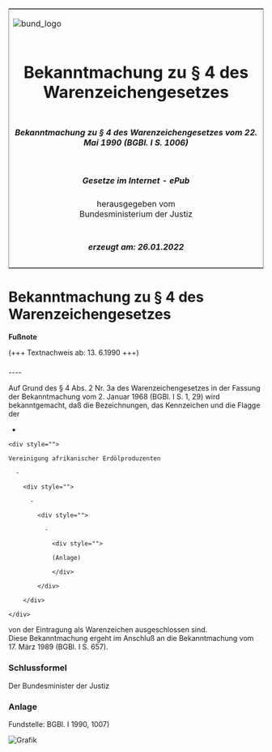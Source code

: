 <span id="DECKBLATT.html"></span>

<table border="0" frame="border" width="100%">

<tr valign="top">

<td align="left">

![bund\_logo](BfJ_2021_Web_de_de.gif)

</td>

<td align="right">

 

</td>

</tr>

<tr align="center" valign="middle">

<td colspan="2">

# Bekanntmachung zu § 4 des Warenzeichengesetzes

</td>

</tr>

<tr align="center" valign="middle">

<td colspan="2">

##### Bekanntmachung zu § 4 des Warenzeichengesetzes vom 22. Mai 1990 (BGBl. I S. 1006)

</td>

</tr>

<tr align="center" valign="middle">

<td colspan="2">

  
  

##### Gesetze im Internet - ePub  
  
herausgegeben vom  
Bundesministerium der Justiz

</td>

</tr>

<tr align="center" valign="bottom">

<td colspan="2">

  
  

##### erzeugt am: 26.01.2022

</td>

</tr>

</table>

<span id="BJNR010060990.html"></span>

# Bekanntmachung zu § 4 des Warenzeichengesetzes

<div>

  
**Fußnote**

<div class="jnhtml">

<div>

<div class="jurAbsatz">

(+++ Textnachweis ab: 13. 6.1990 +++)

</div>

</div>

</div>

</div>

<span id="BJNR010060990BJNE000100328.html"></span>

###   
\----

<div>

<div class="jnhtml">

<div>

<div class="jurAbsatz">

Auf Grund des § 4 Abs. 2 Nr. 3a des Warenzeichengesetzes in der Fassung
der Bekanntmachung vom 2. Januar 1968 (BGBl. I S. 1, 29) wird
bekanntgemacht, daß die Bezeichnungen, das Kennzeichen und die Flagge
der

  - 
    
    <div style="">
    
    Vereinigung afrikanischer Erdölproduzenten
    
      - 
        
        <div style="">
        
          - 
            
            <div style="">
            
              - 
                
                <div style="">
                
                (Anlage)
                
                </div>
            
            </div>
        
        </div>
    
    </div>

von der Eintragung als Warenzeichen ausgeschlossen sind.  
Diese Bekanntmachung ergeht im Anschluß an die Bekanntmachung vom 17.
März 1989 (BGBl. I S. 657).

</div>

</div>

</div>

</div>

<span id="BJNR010060990BJNE000900328.html"></span>

### Schlussformel  

<div>

<div class="jnhtml">

<div>

<div class="jurAbsatz">

Der Bundesminister der Justiz

</div>

</div>

</div>

</div>

<span id="BJNR010060990BJNE000200328.html"></span>

### Anlage  

<div>

<div class="jnhtml">

<div>

<div class="jurAbsatz">

<div class="kommentar_Fundstelle">

Fundstelle: BGBl. I 1990, 1007)

</div>

  
![Grafik](bgbl1_1990_j1007_0010.jpeg)

</div>

</div>

</div>

</div>
